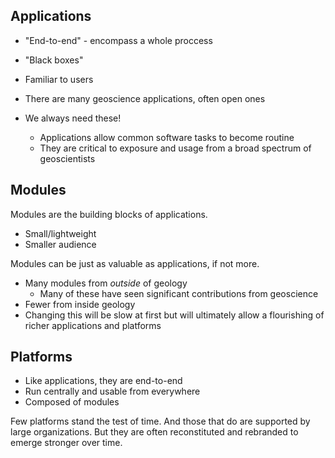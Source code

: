 ## Applications

- "End-to-end" - encompass a whole proccess
- "Black boxes"
- Familiar to users

- There are many geoscience applications, often open ones
- We always need these!
	- Applications allow common software tasks to become routine
	- They are critical to exposure and usage from a broad spectrum of geoscientists

## Modules

Modules are the building blocks of applications.

- Small/lightweight
- Smaller audience

Modules can be just as valuable as applications, if not more.

- Many modules from _outside_ of geology
	- Many of these have seen significant contributions from geoscience
- Fewer from inside geology
- Changing this will be slow at first but will ultimately allow a flourishing of richer applications and platforms

## Platforms

- Like applications, they are end-to-end
- Run centrally and usable from everywhere
- Composed of modules

Few platforms stand the test of time. And those that do are supported by large organizations. But they are often reconstituted and rebranded to emerge stronger over time.